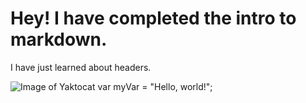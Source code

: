 # Hey! I have completed the intro to markdown.















I have just learned about headers.

![Image of Yaktocat](https://octodex.github.com/images/yaktocat.png)
var myVar = "Hello, world!";
